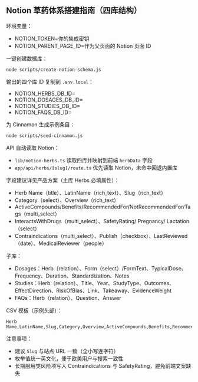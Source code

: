 ## Notion 草药体系搭建指南（四库结构）

环境变量：
- NOTION_TOKEN=你的集成密钥
- NOTION_PARENT_PAGE_ID=作为父页面的 Notion 页面 ID

一键创建数据库：
```bash
node scripts/create-notion-schema.js
```
输出的四个库 ID 复制到 `.env.local`：
- NOTION_HERBS_DB_ID=
- NOTION_DOSAGES_DB_ID=
- NOTION_STUDIES_DB_ID=
- NOTION_FAQS_DB_ID=

为 Cinnamon 生成示例条目：
```bash
node scripts/seed-cinnamon.js
```

API 自动读取 Notion：
- `lib/notion-herbs.ts` 读取四库并映射到前端 `herbData` 字段
- `app/api/herbs/[slug]/route.ts` 优先读取 Notion，未命中回退内置库

字段建议详见产品方案（主库 Herbs 必填属性）：
- Herb Name（title）、LatinName（rich_text）、Slug（rich_text）
- Category（select）、Overview（rich_text）
- ActiveCompounds/Benefits/RecommendedFor/NotRecommendedFor/Tags（multi_select）
- InteractsWithDrugs（multi_select）、SafetyRating/ Pregnancy/ Lactation（select）
- Contraindications（multi_select）、Publish（checkbox）、LastReviewed（date）、MedicalReviewer（people）

子库：
- Dosages：Herb（relation）、Form（select）/FormText、TypicalDose、Frequency、Duration、Standardization、Notes
- Studies：Herb（relation）、Title、Year、StudyType、Outcomes、EffectDirection、RiskOfBias、Link、Takeaway、EvidenceWeight
- FAQs：Herb（relation）、Question、Answer

CSV 模板（示例头部）：
```csv
Herb Name,LatinName,Slug,Category,Overview,ActiveCompounds,Benefits,RecommendedFor,NotRecommendedFor,InteractsWithDrugs,SafetyRating,Contraindications,Pregnancy,Lactation,Tags,Publish
```

注意事项：
- 建议 `Slug` 与站点 URL 一致（全小写连字符）
- 枚举值统一英文化，便于欧美用户与搜索一致性
- 长期服用类风险项写入 Contraindications 与 SafetyRating，避免前端文案缺失


